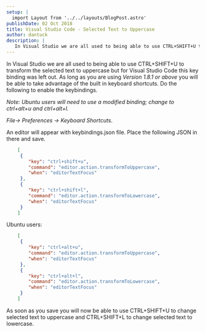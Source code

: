 ```yaml
---
setup: |
  import Layout from '../../layouts/BlogPost.astro'
publishDate: 02 Oct 2018
title: Visual Studio Code - Selected Text to Uppercase
author: dantuck
description: |
   In Visual Studio we are all used to being able to use CTRL+SHIFT+U to transform the selected text to uppercase but for Visual Studio Code this key binding was left out. As long as you are using _Version 1.8.1 or above_ you will be able to take advantage of the built in keyboard shortcuts. Do the following to enable the keybindings.
---
```


In Visual Studio we are all used to being able to use CTRL+SHIFT+U to transform the selected text to uppercase but for Visual Studio Code this key binding was left out. As long as you are using _Version 1.8.1 or above_ you will be able to take advantage of the built in keyboard shortcuts. Do the following to enable the keybindings.

_Note: Ubuntu users will need to use a modified binding; change to ctrl+alt+u and ctrl+alt+l._

_File-> Preferences -> Keyboard Shortcuts_.

An editor will appear with keybindings.json file. Place the following JSON in there and save.
```json
    [
     {
        "key": "ctrl+shift+u",
        "command": "editor.action.transformToUppercase",
        "when": "editorTextFocus"
     },
     {
        "key": "ctrl+shift+l",
        "command": "editor.action.transformToLowercase",
        "when": "editorTextFocus"
     }
    ]
```
Ubuntu users:
```json
    [
     {
        "key": "ctrl+alt+u",
        "command": "editor.action.transformToUppercase",
        "when": "editorTextFocus"
     },
     {
        "key": "ctrl+alt+l",
        "command": "editor.action.transformToLowercase",
        "when": "editorTextFocus"
     }
    ]
```
As soon as you save you will now be able to use CTRL+SHIFT+U to change selected text to uppercase and CTRL+SHIFT+L to change selected text to lowercase.